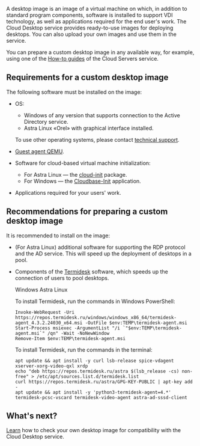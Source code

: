 A desktop image is an image of a virtual machine on which, in addition to standard program components, software is installed to support VDI technology, as well as applications required for the end user's work. The Cloud Desktop service provides ready-to-use images for deploying desktops. You can also upload your own images and use them in the service.

You can prepare a custom desktop image in any available way, for example, using one of the [How-to guides](/en/base/iaas/how-to-guides) of the Cloud Servers service.

## Requirements for a custom desktop image

The following software must be installed on the image:

- OS:

  - Windows of any version that supports connection to the Active Directory service.
  - Astra Linux «Orel» with graphical interface installed.

  To use other operating systems, please contact [technical support](/en/contacts).

- [Guest agent QEMU](https://pve.proxmox.com/wiki/Qemu-guest-agent).
- Software for cloud-based virtual machine initialization:

  - For Astra Linux — the [cloud-init](https://www.ibm.com/docs/ru/powervc-cloud/2.0.0?topic=init-installing-configuring-cloud-linux) package.
  - For Windows — the [Cloudbase-Init](https://cloudbase.it/cloudbase-init/) application.

- Applications required for your users' work.

## Recommendations for preparing a custom desktop image

It is recommended to install on the image:

- (For Astra Linux) additional software for supporting the RDP protocol and the AD service. This will speed up the deployment of desktops in a pool.
- Components of the [Termidesk](https://termidesk.ru/) software, which speeds up the connection of users to pool desktops.

    <tabs>
    <tablist>
    <tab>Windows</tab>
    <tab>Astra Linux</tab>
    </tablist>
    <tabpanel>

    To install Termidesk, run the commands in Windows PowerShell:

    ```shell
    Invoke-WebRequest -Uri https://repos.termidesk.ru/windows/windows_x86_64/termidesk-agent_4.3.2.24030_x64.msi -OutFile $env:TEMP\termidesk-agent.msi
    Start-Process msiexec -ArgumentList "/i `"$env:TEMP\termidesk-agent.msi`" /qn" -Wait -NoNewWindow
    Remove-Item $env:TEMP\termidesk-agent.msi
    ```

    </tabpanel>
    <tabpanel>

    To install Termidesk, run the commands in the terminal:

    ```shell
    apt update && apt install -y curl lsb-release spice-vdagent xserver-xorg-video-qxl xrdp
    echo "deb https://repos.termidesk.ru/astra $(lsb_release -cs) non-free" > /etc/apt/sources.list.d/termidesk.list
    curl https://repos.termidesk.ru/astra/GPG-KEY-PUBLIC | apt-key add -
    apt update && apt install -y 'python3-termidesk-agent=4.*' termidesk-pcsc-vscard termidesk-video-agent astra-ad-sssd-client
    ```

    </tabpanel>
    </tabs>

## What's next?

[Learn](/en/base/cloud-desktops/how-to-guides/check-desktop-image) how to check your own desktop image for compatibility with the Cloud Desktop service.
